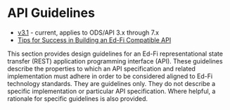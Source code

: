 # API Guidelines

* [v3.1](v3.1) - current, applies to ODS/API 3.x through 7.x
* [Tips for Success in Building an Ed-Fi Compatible API](./api-guidelines/TIPS-FOR-SUCCESS.md)

This section provides design guidelines for an Ed-Fi representational state
transfer (REST) application programming interface (API). These guidelines
describe the properties to which an API specification and related implementation
must adhere in order to be considered aligned to Ed-Fi technology standards.
They are guidelines only. They do not describe a specific implementation or
particular API specification. Where helpful, a rationale for specific guidelines
is also provided.

